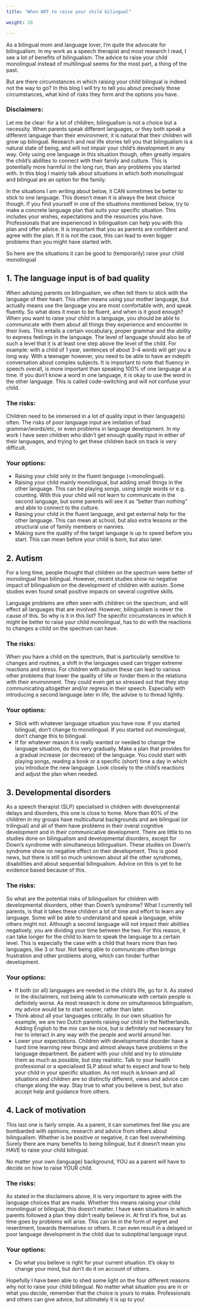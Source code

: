 ```yaml
---
title: "When NOT to raise your child bilingual"

weight: 20

---
```


As a bilingual mom and language lover, I’m quite the advocate for bilingualism. In my work as a speech therapist and most research I read, I see a lot of benefits of bilingualism. The advice to raise your child monolingual instead of multilingual seems for the most part, a thing of the past.
	
But are there circumstances in which raising your child bilingual is indeed not the way to go? In this blog I will try to tell you about precisely those circumstances, what kind of risks they form and the options you have.

### Disclaimers:
Let me be clear: for a lot of children, bilingualism is not a choice but a necessity. When parents speak different languages, or they both speak a different language than their environment, it is natural that their children will grow up bilingual. Research and real life stories tell you that bilingualism is a natural state of being, and will not impair your child’s development in any way. Only using one language in this situation though, often greatly impairs the child’s abilities to connect with their family and culture. This is potentially more harmful in the long run, than any problems you started with. In this blog I mainly talk about situations in which both monolingual and bilingual are an option for the family.

In the situations I am writing about below, it CAN sometimes be better to stick to one language. This doesn’t mean it is always the best choice though. If you find yourself in one of the situations mentioned below, try to make a concrete language plan that suits your specific situation. This includes your wishes, expectations and the resources you have. Professionals that are experienced in bilingualism can help you with this plan and offer advice. It is important that you as parents are confident and agree with the plan. If it is not the case, this can lead to even bigger problems than you might have started with.

So here are the situations it can be good to (temporarily) raise your child monolingual
## 1. The language input is of bad quality
	
When advising parents on bilingualism, we often tell them to stick with the language of their heart. This often means using your mother language, but actually means use the language you are most comfortable with, and speak fluently. So what does it mean to be fluent, and when is it good enough?
When you want to raise your child in a language, you should be able to communicate with them about all things they experience and encounter in their lives. This entails a certain vocabulary, proper grammar and the ability to express feelings in the language. The level of language should also be of such a level that it is at least one step above the level of the child. For example: with a child of 1 year, sentences of about 3-4 words will get you a long way. With a teenager however, you need to be able to have an indepth conversation about complex subjects. It is important to note that fluency in speech overall, is more important than speaking 100% of one language at a time. If you don’t know a word in one language, it is okay to use the word in the other language. This is called code-switching and will not confuse your child.

### The risks:
Children need to be immersed in a lot of quality input in their language(s) often. The risks of poor language input are imitation of bad grammar/words/etc, or even problems in language development. In my work I have seen children who didn’t get enough quality input in either of their languages, and trying to get these children back on track is very difficult.

### Your options:

- Raising your child only in the fluent language (=monolingual).
- Raising your child mainly monolingual, but adding small things in the other language. This can be playing songs, using single words or e.g. counting. With this your child will not learn to communicate in the second language, but some parents will see it as “better than nothing” and able to connect to the culture.
- Raising your child in the fluent language, and get external help for the other language. This can mean at school, but also extra lessons or the structural use of family members or nannies.
- Making sure the quality of the target language is up to speed before you start. This can mean before your child is born, but also later.

## 2. Autism
For a long time, people thought that children on the spectrum were better of monolingual than bilingual. However, recent studies show no negative impact of bilingualism on the development of children with autism. Some studies even found small positive impacts on several cognitive skills.
	
Language problems are often seen with children on the spectrum, and will effect all languages that are involved. However, bilingualism is never the cause of this. So why is it in this list? The specific circumstances in which it might be better to raise your child monolingual, has to do with the reactions to changes a child on the spectrum can have.

### The risks:
When you have a child on the spectrum, that is particularly sensitive to changes and routines, a shift in the languages used can trigger extreme reactions and stress. For children with autism these can lead to various other problems that lower the quality of life or hinder them in the relations with their environment. They could even get so stressed out that they stop communicating altogether and/or regress in their speech. Especially with introducing a second language later in life, the advise is to thread lightly.

### Your options:

- Stick with whatever language situation you have now. If you started bilingual, don’t change to monolingual. If you started out monolingual, don’t change this to bilingual.
- If for whatever reason it is really wanted or needed to change the language situation, do this very gradually. Make a plan that provides for a gradual increase (or decrease) of the language. You could start with playing songs, reading a book or a specific (short) time a day in which you introduce the new language. Look closely to the child’s reactions and adjust the plan when needed.

## 3. Developmental disorders

As a speech therapist (SLP) specialised in children with developmental delays and disorders, this one is close to home. More than 60% of the children in my groups have multicultural backgrounds and are bilingual (or trilingual) and all of them have problems in their overal cognitive development and in their communicative development.
There are little to no studies done on bilingualism and developmental disorders, except for Down’s syndrome with simultaneous bilingualism. These studies on Down’s syndrome show no negative effect on their development. This is good news, but there is still so much unknown about all the other syndromes, disabilities and about sequential bilingualism. Advice on this is yet to be evidence based because of this.

### The risks:
So what are the potential risks of bilingualism for children with developmental disorders, other than Down’s syndrome? What I currently tell parents, is that it takes these children a lot of time and effort to learn any language. Some will be able to understand and speak a language, while others might not. Although a second language will not impact their abilities negatively, you are dividing your time between the two. For this reason, it can take longer for the child to learn to speak the language to a certain level. This is especially the case with a child that hears more than two languages, like 3 or four. Not being able to communicate often brings frustration and other problems along, which can hinder further development.

### Your options:

- If both (or all) languages are needed in the child’s life, go for it. As stated in the disclaimers, not being able to communicate with certain people is definitely worse. As most research is done on simultaneous bilingualism, my advice would be to start sooner, rather than later.
- Think about all your languages critically. In our own situation for example, we are two Dutch parents raising our child in the Netherlands. Adding English to the mix can be nice, but is definitely not necessary for her to interact in any way with the people and world around her.
- Lower your expectations. Children with developmental disorder have a hard time learning new things and almost always have problems in the language department. Be patient with your child and try to stimulate them as much as possible, but stay realistic. Talk to your health professional or a specialised SLP about what to expect and how to help your child in your specific situation. As not much is known and all situations and children are so distinctly different, views and advice can change along the way. Stay true to what you believe is best, but also accept help and guidance from others.

## 4. Lack of motivation
This last one is fairly simple. As a parent, it can sometimes feel like you are bombarded with opinions, research and advice from others about bilingualism. Whether is be positive or negative, it can feel overwhelming. Surely there are many benefits to being bilingual, but it doesn’t mean you HAVE to raise your child bilingual.
	
No matter your own (language) background, YOU as a parent will have to decide on how to raise YOUR child.

### The risks:
As stated in the disclaimers above, it is very important to agree with the language choices that are made. Whether this means raising your child monolingual or bilingual, this doesn’t matter. I have seen situations in which parents followed a plan they didn’t really believe in. At first it’s fine, but as time goes by problems will arise. This can be in the form of regret and resentment, towards themselves or others. It can even result in a delayed or poor language development in the child due to suboptimal language input.
### Your options:
- Do what you believe is right for your current situation. It’s okay to change your mind, but don’t do it on account of others.


Hopefully I have been able to shed some light on the four different reasons why not to raise your child bilingual. No matter what situation you are in or what you decide, remember that the choice is yours to make. Professionals and others can give advice, but ultimately it is up to you!
